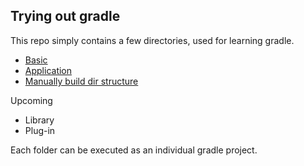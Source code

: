 ## Trying out gradle

This repo simply contains a few directories, used for learning gradle.

* [Basic](https://github.com/pvi-axelor/Trying-out-gradle/tree/main/gradle-basic)
* [Application](https://github.com/pvi-axelor/Trying-out-gradle/tree/main/gradle-java-application)
* [Manually build dir structure](https://github.com/pvi-axelor/Trying-out-gradle/tree/main/gradle-custom-build)

Upcoming
* Library
* Plug-in

Each folder can be executed as an individual gradle project.